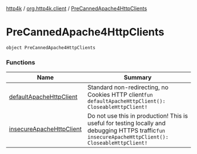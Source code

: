 [http4k](../../index.md) / [org.http4k.client](../index.md) / [PreCannedApache4HttpClients](./index.md)

# PreCannedApache4HttpClients

`object PreCannedApache4HttpClients`

### Functions

| Name | Summary |
|---|---|
| [defaultApacheHttpClient](default-apache-http-client.md) | Standard non-redirecting, no Cookies HTTP client`fun defaultApacheHttpClient(): CloseableHttpClient!` |
| [insecureApacheHttpClient](insecure-apache-http-client.md) | Do not use this in production! This is useful for testing locally and debugging HTTPS traffic`fun insecureApacheHttpClient(): CloseableHttpClient!` |
